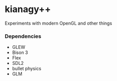 # kianagy++
Experiments with modern OpenGL and other things

### Dependencies
- GLEW
- Bison 3
- Flex
- SDL2
- bullet physics
- GLM


